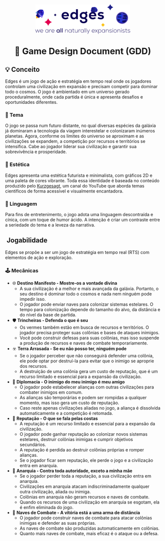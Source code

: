<p align="center">
<picture>
<source media="(prefers-color-scheme: dark)" srcset="./docs/assets/logo-light.png">
<img src="./docs/assets/logo-dark.png" alt="Edges logo" align="center" title="Edges">
</picture>
</p>

<h1 align="center">📄 Game Design Document (GDD)</h1>

## 💡 Conceito

Edges é um jogo de ação e estratégia em tempo real onde os jogadores controlam uma civilização em expansão e precisam competir para dominar todo o cosmos. O jogo é ambientado em um universo gerado proceduralmente, onde cada partida é única e apresenta desafios e oportunidades diferentes.

### 📝 Tema

O jogo se passa num futuro distante, no qual diversas espécies da galáxia já dominaram a tecnologia da viagem interestelar e colonizaram inúmeros planetas. Agora, conforme os limites do universo se aproximam e as civilizações se expandem, a competição por recursos e territórios se intensifica. Cabe ao jogador liderar sua civilização e garantir sua sobrevivência e prosperidade.

### 💄 Estética

Edges apresenta uma estética futurista e minimalista, com gráficos 2D e uma paleta de cores vibrante. Toda essa identidade é baseada no conteúdo produzido pelo [Kurzgesagt](https://kurzgesagt.org/), um canal do YouTube que aborda temas científicos de forma acessível e visualmente encantadora.

### 💬 Linguagem

Para fins de entretenimento, o jogo adota uma linguagem descontraída e cínica, com um toque de humor ácido. A intenção é criar um contraste entre a seriedade do tema e a leveza da narrativa.

## ️ Jogabilidade 

Edges se propõe a ser um jogo de estratégia em tempo real (RTS) com elementos de ação e exploração.

### 🕹️ Mecânicas

- 🌐 **Destino Manifesto - Mostre-os a vontade divina**
  - A sua civilização é a melhor e mais avançada da galáxia. Portanto, o seu destino é dominar todo o cosmos e nada nem ninguém pode impedir isso.
  - O jogador pode enviar naves para colonizar sistemas estelares. O tempo para colonização depende do tamanho do alvo, da distância e do nível da base de partida.
- 🛡️ **Trincheiras - Defenda o que é seu**
  - Os vermes também estão em busca de recursos e territórios. O jogador precisa proteger suas colônias e bases de ataques inimigos.
  - Você pode construir defesas para suas colônias, mas isso suspende a produção de recursos e naves de combate temporariamente.
- ☣️ **Terra Arrasada - Se eu não posso ter, ninguém pode**
  - Se o jogador perceber que não conseguirá defender uma colônia, ele pode optar por destruí-la para evitar que o inimigo se aproprie dos recursos.
  - A destruição de uma colônia gera um custo de reputação, que é um recurso limitado e essencial para a expansão da civilização.
- 🤝 **Diplomacia - O inimigo do meu inimigo é meu amigo**
  - O jogador pode estabelecer alianças com outras civilizações para combater inimigos em comum.
  - As alianças são temporárias e podem ser rompidas a qualquer momento, mas isso gera um custo de reputação.
  - Caso reste apenas civilizações aliadas no jogo, a aliança é dissolvida automaticamente e a competição é retomada.
- 🙊 **Reputação - O que se fala pelas costas**
  - A reputação é um recurso limitado e essencial para a expansão da civilização.
  - O jogador pode ganhar reputação ao colonizar novos sistemas estelares, destruir colônias inimigas e cumprir objetivos secundários.
  - A reputação é perdida ao destruir colônias próprias e romper alianças.
  - Se o jogador ficar sem reputação, ele perde o jogo e a civilização entra em anarquia.
- 🏴 **Anarquia - Contra toda autoridade, exceto a minha mãe**
  - Se o jogador perder toda a reputação, a sua civilização entra em anarquia.
  - Civilizações em anarquia atacam indiscriminadamente qualquer outra civilização, aliada ou inimiga.
  - Colônias em anarquia não geram recursos e naves de combate.
  - Quando os recursos de uma civilização em anarquia se esgotam, ela é enfim eliminada do jogo.
- 🚀 **Naves de Combate - A vitória está a uma arma de distância**
  - O jogador pode construir naves de combate para atacar colônias inimigas e defender as suas próprias.
  - As naves de combate são produzidas automaticamente em colônias.
  - Quanto mais naves de combate, mais eficaz é o ataque ou a defesa.
